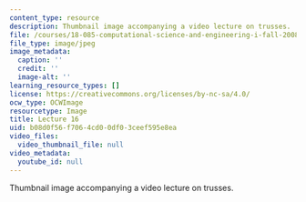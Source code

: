 ```yaml
---
content_type: resource
description: Thumbnail image accompanying a video lecture on trusses.
file: /courses/18-085-computational-science-and-engineering-i-fall-2008/b08d0f56f7064cd00df03ceef595e8ea_16.jpg
file_type: image/jpeg
image_metadata:
  caption: ''
  credit: ''
  image-alt: ''
learning_resource_types: []
license: https://creativecommons.org/licenses/by-nc-sa/4.0/
ocw_type: OCWImage
resourcetype: Image
title: Lecture 16
uid: b08d0f56-f706-4cd0-0df0-3ceef595e8ea
video_files:
  video_thumbnail_file: null
video_metadata:
  youtube_id: null
---
```

Thumbnail image accompanying a video lecture on trusses.